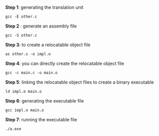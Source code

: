 

**Step 1**: generating the translation unit
```
gcc -E other.c 
```
**Step 2** : generate an assembly file
```
gcc -S other.c
```
**Step 3**: to create a relocatable object file
``` 
as other.s -o impl.o
```
**Step 4**: you can directly create the relocatable object file 
```
gcc -c main.c -o main.o 
```
**Step 5**: linking the relocatable object files to create a binary executable
```
ld impl.o main.o
```
**Step 6**: generating the executable file
```
gcc impl.o main.o
```
**Step 7**: running the executable file
```
./a.exe
```